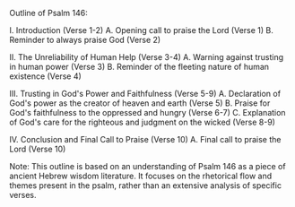 Outline of Psalm 146:

I. Introduction (Verse 1-2)
    A. Opening call to praise the Lord (Verse 1)
    B. Reminder to always praise God (Verse 2)

II. The Unreliability of Human Help (Verse 3-4)
    A. Warning against trusting in human power (Verse 3)
    B. Reminder of the fleeting nature of human existence (Verse 4)

III. Trusting in God's Power and Faithfulness (Verse 5-9)
    A. Declaration of God's power as the creator of heaven and earth (Verse 5)
    B. Praise for God's faithfulness to the oppressed and hungry (Verse 6-7)
    C. Explanation of God's care for the righteous and judgment on the wicked (Verse 8-9)

IV. Conclusion and Final Call to Praise (Verse 10)
    A. Final call to praise the Lord (Verse 10)

Note: This outline is based on an understanding of Psalm 146 as a piece of ancient Hebrew wisdom literature. It focuses on the rhetorical flow and themes present in the psalm, rather than an extensive analysis of specific verses.